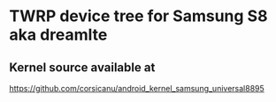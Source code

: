# TWRP device tree for Samsung S8 aka dreamlte

## Kernel source available at 
https://github.com/corsicanu/android_kernel_samsung_universal8895
